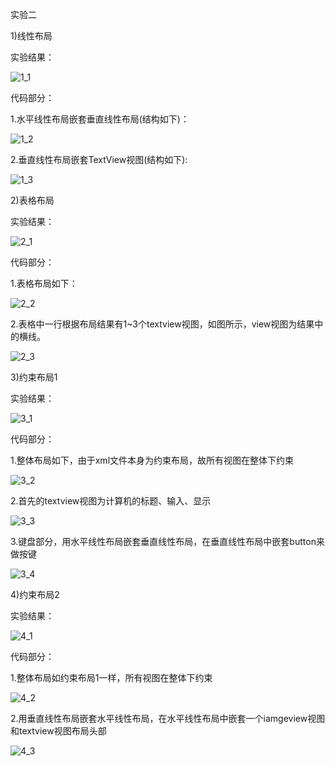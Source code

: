 实验二

1)线性布局

实验结果：

![1_1](./image/1_1.png)

代码部分：

1.水平线性布局嵌套垂直线性布局(结构如下)：

![1_2](./image/1_2.png)

2.垂直线性布局嵌套TextView视图(结构如下):

![1_3](./image/1_3.png)

2)表格布局

实验结果：

![2_1](./image/2_1.png)

代码部分：

1.表格布局如下：

![2_2](./image/2_2.png)

2.表格中一行根据布局结果有1~3个textview视图，如图所示，view视图为结果中的横线。

![2_3](./image/2_3.png)

3)约束布局1

实验结果：

![3_1](./image/3_1.png)

代码部分：

1.整体布局如下，由于xml文件本身为约束布局，故所有视图在整体下约束

![3_2](./image/3_2.png)

2.首先的textview视图为计算机的标题、输入、显示

![3_3](./image/3_3.png)

3.键盘部分，用水平线性布局嵌套垂直线性布局，在垂直线性布局中嵌套button来做按键

![3_4](./image/3_4.png)

4)约束布局2

实验结果：

![4_1](./image/4_1.png)

代码部分：

1.整体布局如约束布局1一样，所有视图在整体下约束

![4_2](./image/4_2.png)

2.用垂直线性布局嵌套水平线性布局，在水平线性布局中嵌套一个iamgeview视图和textview视图布局头部

![4_3](./image/4_3.png)

